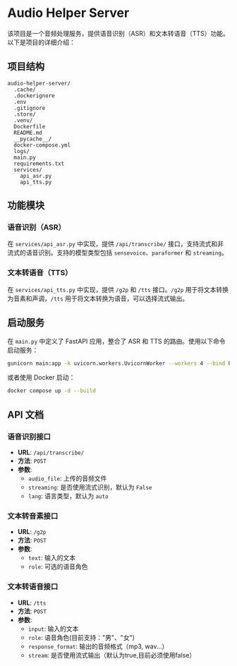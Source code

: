 # Audio Helper Server

该项目是一个音频处理服务，提供语音识别（ASR）和文本转语音（TTS）功能。以下是项目的详细介绍：

## 项目结构
```
audio-helper-server/
  .cache/
  .dockerignore
  .env
  .gitignore
  .store/
  .venv/
  Dockerfile
  README.md
  __pycache__/
  docker-compose.yml
  logs/
  main.py
  requirements.txt
  services/
    api_asr.py
    api_tts.py
```

## 功能模块
### 语音识别（ASR）
在 `services/api_asr.py` 中实现，提供 `/api/transcribe/` 接口，支持流式和非流式的语音识别。支持的模型类型包括 `sensevoice`、`paraformer` 和 `streaming`。

### 文本转语音（TTS）
在 `services/api_tts.py` 中实现，提供 `/g2p` 和 `/tts` 接口。`/g2p` 用于将文本转换为音素和声调，`/tts` 用于将文本转换为语音，可以选择流式输出。

## 启动服务
在 `main.py` 中定义了 FastAPI 应用，整合了 ASR 和 TTS 的路由。使用以下命令启动服务：
```bash
gunicorn main:app -k uvicorn.workers.UvicornWorker --workers 4 --bind 0.0.0.0:7500
```
或者使用 Docker 启动：
```bash
docker compose up -d --build
```

## API 文档
### 语音识别接口
- **URL**: `/api/transcribe/`
- **方法**: `POST`
- **参数**: 
  - `audio_file`: 上传的音频文件
  - `streaming`: 是否使用流式识别，默认为 `False`
  - `lang`: 语言类型，默认为 `auto`

### 文本转音素接口
- **URL**: `/g2p`
- **方法**: `POST`
- **参数**: 
  - `text`: 输入的文本
  - `role`: 可选的语音角色

### 文本转语音接口
- **URL**: `/tts`
- **方法**: `POST`
- **参数**: 
  - `input`: 输入的文本
  - `role`: 语音角色(目前支持："男"、"女")
  - `response_format`: 输出的音频格式（mp3, wav...）
  - `stream`: 是否使用流式输出（默认为true,目前必须使用false）